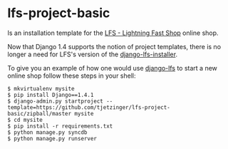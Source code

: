 # lfs-project-basic

Is an installation template for the [LFS - Lightning Fast Shop](http://www.getlfs.com) online shop.

Now that Django 1.4 supports the notion of project templates, there is no longer a need for LFS's version of the [django-lfs-installer](http://pypi.python.org/pypi/django-lfs/0.7.6#downloads).

To give you an example of how one would use [django-lfs](https://github.com/diefenbach/django-lfs) to start a new online shop follow these steps in your shell:

    $ mkvirtualenv mysite
    $ pip install Django==1.4.1
    $ django-admin.py startproject --template=https://github.com/tjetzinger/lfs-project-basic/zipball/master mysite
    $ cd mysite
    $ pip install -r requirements.txt
    $ python manage.py syncdb
    $ python manage.py runserver